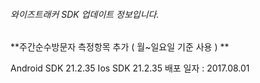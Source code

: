 ###### 와이즈트래커 SDK 업데이트 정보입니다.

**주간순수방문자 측정항목 추가 ( 월~일요일 기준 사용 ) **

Android SDK 21.2.35
Ios SDK 21.2.35
배포 일자 : 2017.08.01

